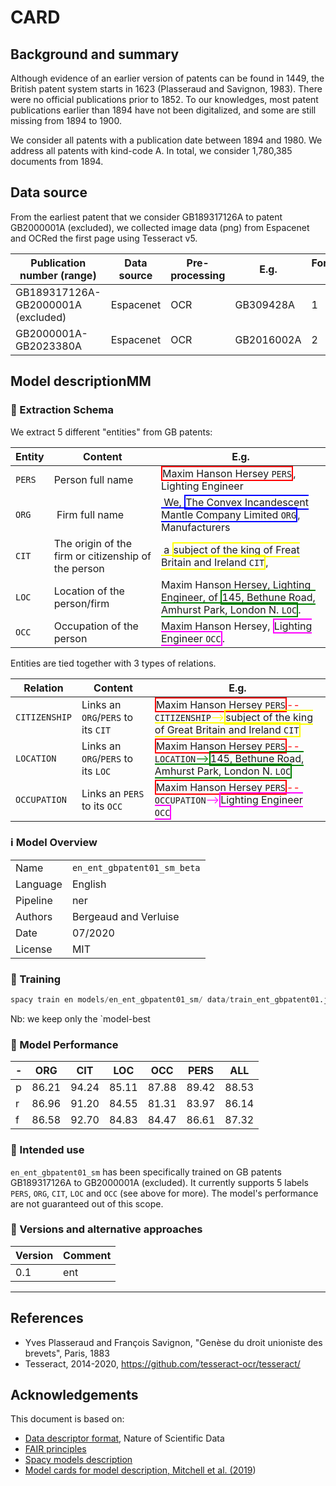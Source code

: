 # CARD

## Background and summary

Although evidence of an earlier version of patents can be found in 1449, the British patent system starts in 1623 (Plasseraud and Savignon, 1983). There were no official publications prior to 1852. To our knowledges, most patent publications earlier than 1894 have not been digitalized, and some are still missing from 1894 to 1900.

We consider all patents with a publication date between 1894 and 1980. We address all patents with kind-code A. In total, we consider 1,780,385 documents from 1894.


## Data source


From the earliest patent that we consider GB189317126A to patent GB2000001A (excluded), we collected image data (png) from Espacenet and OCRed the first page using Tesseract v5.


Publication number (range)| Data source | Pre-processing | E.g. | Format #
 --- | --- | --- | --- | ---
GB189317126A-GB2000001A (excluded) | Espacenet | OCR | GB309428A| 1
GB2000001A-GB2023380A | Espacenet | OCR | GB2016002A| 2



## Model descriptionMM

### 🚜 Extraction Schema

We extract 5 different "entities" from GB patents:

Entity|Content|E.g.
---|---|---
`PERS`| Person full name | <font style="border:2px solid red">Maxim Hanson Hersey `PERS`</font>, Lighting Engineer
`ORG`| Firm full name | We, <font style="border:2px solid blue">The Convex Incandescent Mantle Company Limited `ORG`</font>, Manufacturers
`CIT`| The origin of the firm or citizenship of the person | a <font style="border:2px solid yellow">subject of the king of Freat Britain and Ireland `CIT`</font>,
`LOC`| Location of the person/firm| Maxim Hanson Hersey, Lighting Engineer, of <font style="border:2px solid green">145, Bethune Road, Amhurst Park, London N. `LOC`</font>.
`OCC`| Occupation of the person | Maxim Hanson Hersey, <font style="border:2px solid magenta">Lighting Engineer `OCC`</font>.

Entities are tied together with 3 types of relations.

Relation|Content|E.g.
---|---|---
`CITIZENSHIP`| Links an `ORG`/`PERS` to its `CIT` | <font style="border:2px solid red">Maxim Hanson Hersey `PERS`</font><font color="red">--</font>`CITIZENSHIP`<font color="yellow">--></font><font style="border:2px solid yellow">subject of the king of Great Britain and Ireland `CIT`</font>
`LOCATION`|Links an `ORG`/`PERS` to its `LOC` | <font style="border:2px solid red">Maxim Hanson Hersey `PERS`</font><font color="red">--</font>`LOCATION`<font color="green">--></font><font style="border:2px solid green">145, Bethune Road, Amhurst Park, London N. `LOC`</font>
`OCCUPATION`|Links an `PERS` to its `OCC`| <font style="border:2px solid red">Maxim Hanson Hersey `PERS`</font><font color="red">--</font>`OCCUPATION`<font color="magenta">--></font><font style="border:2px solid magenta">Lighting Engineer `OCC`</font>


### ℹ️ Model Overview

|||
|---|---|
|Name|`en_ent_gbpatent01_sm_beta`|
|Language|English |
|Pipeline|ner |
|Authors|Bergeaud and Verluise|
|Date|07/2020 |
|License|MIT|


### 👷 Training

```python
spacy train en models/en_ent_gbpatent01_sm/ data/train_ent_gbpatent01.json data/test_ent_gbpatent01.json -p ner --version 0.1
```

Nb: we keep only the `model-best

### 🔮 Model Performance

-|ORG|CIT|LOC|OCC| PERS | ALL
---|---|---|---|---|---|---
p|86.21|94.24|85.11|87.88|89.42|88.53
r|86.96|91.20|84.55|81.31|83.97|86.14
f|86.58|92.70|84.83|84.47|86.61|87.32


### :dart: Intended use


`en_ent_gbpatent01_sm` has been specifically trained on GB patents GB189317126A to GB2000001A (excluded). It currently supports 5 labels `PERS`, `ORG`, `CIT`, `LOC` and `OCC` (see above for more). The model's performance are not guaranteed out of this scope.


### 🔂 Versions and alternative approaches

|Version|Comment|
|---|---|
|0.1|ent|


***

## References

- Yves Plasseraud and François Savignon, "Genèse du droit unioniste des brevets", Paris, 1883
- Tesseract, 2014-2020, https://github.com/tesseract-ocr/tesseract/

## Acknowledgements

This document is based on:

- [Data descriptor format](https://www.nature.com/sdata/publish/for-authors#format), Nature of Scientific Data
- [FAIR principles](https://www.go-fair.org/fair-principles/)
- [Spacy models description](https://spacy.io/models/en)
- [Model cards for model description, Mitchell et al. (2019](https://arxiv.org/pdf/1810.03993.pdf))
